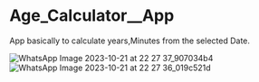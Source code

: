 # Age_Calculator__App
App  basically to calculate years,Minutes from the selected Date.

![WhatsApp Image 2023-10-21 at 22 27 37_907034b4](https://github.com/officialadityaaa/Age_Calculator__App/assets/128452193/ff251140-17b2-4dce-8494-85ad4458ff55)
![WhatsApp Image 2023-10-21 at 22 27 36_019c521d](https://github.com/officialadityaaa/Age_Calculator__App/assets/128452193/0ffe3c95-c63c-45d9-a7e8-30ff1b1606a8)

